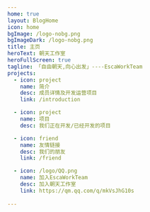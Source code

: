 ```yaml
---
home: true
layout: BlogHome
icon: home
bgImage: /logo-nobg.png
bgImageDark: /logo-nobg.png
title: 主页
heroText: 朝天工作室
heroFullScreen: true
tagline: 「自由朝天,向心出发」----EscaWorkTeam
projects:
  - icon: project
    name: 简介
    desc: 成员详情及开发运营项目
    link: /introduction

  - icon: project
    name: 项目
    desc: 我们正在开发/已经开发的项目

  - icon: friend
    name: 友情链接
    desc: 我们的朋友
    link: /friend

  - icon: /logo/QQ.png
    name: 加入EscaWorkTeam
    desc: 加入朝天工作室
    link: https://qm.qq.com/q/mkVsJhG10s
  
---
```

